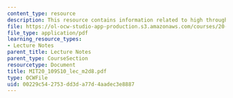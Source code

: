 ```yaml
---
content_type: resource
description: This resource contains information related to high throughput engineering.
file: https://ol-ocw-studio-app-production.s3.amazonaws.com/courses/20-109-laboratory-fundamentals-in-biological-engineering-spring-2010/00229c542753dd3da77d4aadec3e8887_MIT20_109S10_lec_m2d8.pdf
file_type: application/pdf
learning_resource_types:
- Lecture Notes
parent_title: Lecture Notes
parent_type: CourseSection
resourcetype: Document
title: MIT20_109S10_lec_m2d8.pdf
type: OCWFile
uid: 00229c54-2753-dd3d-a77d-4aadec3e8887
---
```


